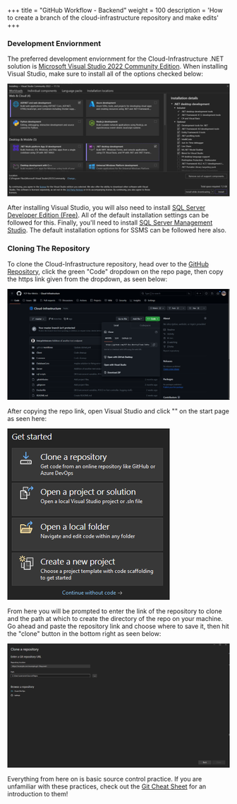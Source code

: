 +++
title = "GitHub Workflow - Backend"
weight = 100
description = 'How to create a branch of the cloud-infrastructure repository and make edits'
+++

### Development Enviornment
The preferred development enviornment for the Cloud-Infrastructure .NET solution is [Microsoft Visual Studio 2022 Community Edition](https://visualstudio.microsoft.com/vs/).  When installing Visual Studio, make sure to install all of the options checked below:

![Alt text](image.png)

After installing Visual Studio, you will also need to install [SQL Server Developer Edition (Free)](https://go.microsoft.com/fwlink/p/?linkid=2215158&clcid=0x409&culture=en-us&country=us).  All of the default installation settings can be followed for this.  Finally, you'll need to install [SQL Server Management Studio](https://aka.ms/ssmsfullsetup).  The default installation options for SSMS can be followed here also.

### Cloning The Repository
To clone the Cloud-Infrastructure repository, head over to the [GitHub Repository](https://github.com/YCP-Rev-Metrix/Cloud-Infrastructure), click the green "Code" dropdown on the repo page, then copy the https link given from the dropdown, as seen below:

![Alt text](image-2.png)

After copying the repo link, open Visual Studio and click "" on the start page as seen here:

![Alt text](image-1.png)

From here you will be prompted to enter the link of the repository to clone and the path at which to create the directory of the repo on your machine.  Go ahead and paste the repository link and choose where to save it, then hit the "clone" button in the bottom right as seen below:

![Alt text](image-3.png)

Everything from here on is basic source control practice.  If you are unfamiliar with these practices, check out the [Git Cheat Sheet](https://education.github.com/git-cheat-sheet-education.pdf) for an introduction to them!